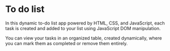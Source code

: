 # To do list

In this dynamic to-do list app powered by HTML, CSS, and JavaScript, each task is created and added to your list using JavaScript DOM manipulation.

You can view your tasks in an organized table, created dynamically, where you can mark them as completed or remove them entirely.
